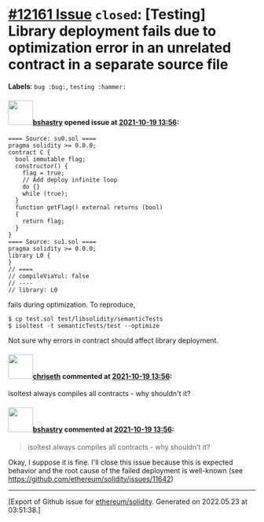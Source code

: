 # [\#12161 Issue](https://github.com/ethereum/solidity/issues/12161) `closed`: [Testing] Library deployment fails due to optimization error in an unrelated contract in a separate source file
**Labels**: `bug :bug:`, `testing :hammer:`


#### <img src="https://avatars.githubusercontent.com/u/2388185?v=4" width="50">[bshastry](https://github.com/bshastry) opened issue at [2021-10-19 13:56](https://github.com/ethereum/solidity/issues/12161):

```
==== Source: su0.sol ====
pragma solidity >= 0.0.0;
contract C {
  bool immutable flag;
  constructor() {
    flag = true;
    // Add deploy infinite loop
    do {}
    while (true);
  }
  function getFlag() external returns (bool)
  {
    return flag;
  }
}
==== Source: su1.sol ====
pragma solidity >= 0.0.0;
library L0 {
}
// ====
// compileViaYul: false
// ----
// library: L0
```

fails during optimization. To reproduce,

```
$ cp test.sol test/libsolidity/semanticTests
$ isoltest -t semanticTests/test --optimize
```

Not sure why errors in contract should affect library deployment.

#### <img src="https://avatars.githubusercontent.com/u/9073706?v=4" width="50">[chriseth](https://github.com/chriseth) commented at [2021-10-19 13:56](https://github.com/ethereum/solidity/issues/12161#issuecomment-946821918):

isoltest always compiles all contracts - why shouldn't it?

#### <img src="https://avatars.githubusercontent.com/u/2388185?v=4" width="50">[bshastry](https://github.com/bshastry) commented at [2021-10-19 13:56](https://github.com/ethereum/solidity/issues/12161#issuecomment-946869112):

> isoltest always compiles all contracts - why shouldn't it?

Okay, I suppose it is fine. I'll close this issue because this is expected behavior and the root cause of the failed deployment is well-known (see https://github.com/ethereum/solidity/issues/11642)


-------------------------------------------------------------------------------



[Export of Github issue for [ethereum/solidity](https://github.com/ethereum/solidity). Generated on 2022.05.23 at 03:51:38.]
